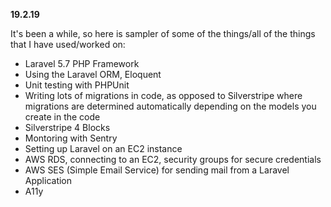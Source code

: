 **19.2.19**

It's been a while, so here is sampler of some of the things/all of the things that I have used/worked on:

* Laravel 5.7 PHP Framework
* Using the Laravel ORM, Eloquent
* Unit testing with PHPUnit
* Writing lots of migrations in code, as opposed to Silverstripe where migrations are determined automatically depending on the models you create in the code
* Silverstripe 4 Blocks
* Montoring with Sentry
* Setting up Laravel on an EC2 instance
* AWS RDS, connecting to an EC2, security groups for secure credentials
* AWS SES (Simple Email Service) for sending mail from a Laravel Application
* A11y